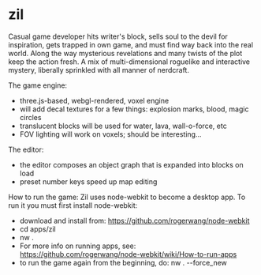zil
===

Casual game developer hits writer's block, sells soul to the devil for inspiration, gets trapped in own game, and must find way back into the real world. Along the way mysterious revelations and many twists of the plot keep the action fresh. A mix of multi-dimensional roguelike and interactive mystery, liberally sprinkled with all manner of nerdcraft.

The game engine:
- three.js-based, webgl-rendered, voxel engine
- will add decal textures for a few things: explosion marks, blood, magic circles
- translucent blocks will be used for water, lava, wall-o-force, etc
- FOV lighting will work on voxels; should be interesting...

The editor:
- the editor composes an object graph that is expanded into blocks on load
- preset number keys speed up map editing

How to run the game:
Zil uses node-webkit to become a desktop app. To run it you must first install node-webkit:
- download and install from: https://github.com/rogerwang/node-webkit
- cd apps/zil
- nw .
- For more info on running apps, see: https://github.com/rogerwang/node-webkit/wiki/How-to-run-apps
- to run the game again from the beginning, do: nw . --force_new

